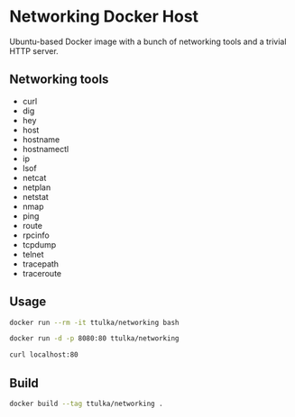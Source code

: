 # Networking Docker Host

Ubuntu-based Docker image with a bunch of networking tools and a trivial HTTP server.

## Networking tools

- curl
- dig
- hey 
- host
- hostname 
- hostnamectl
- ip
- lsof
- netcat
- netplan
- netstat
- nmap
- ping
- route
- rpcinfo
- tcpdump 
- telnet
- tracepath
- traceroute

## Usage

```sh
docker run --rm -it ttulka/networking bash
```


```sh
docker run -d -p 8080:80 ttulka/networking

curl localhost:80
```

## Build 

```sh
docker build --tag ttulka/networking .
```
